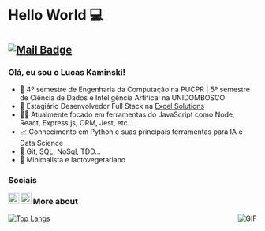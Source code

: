 # Hello World 💻

## [![Mail Badge](https://img.shields.io/badge/-lucas.kssilveira@gmail.com-c14438?style=flat-square&logo=Gmail&logoColor=white&link=mailto:haoruileee@gmail.com)](mailto:lucas.kssilveira@gmail.com)

### Olá, eu sou o Lucas Kaminski!

- 📒 4º semestre de Engenharia da Computação na PUCPR | 5º semestre de Ciência de Dados e Inteligência Artifical na UNIDOMBOSCO
- 💼 Estagiário Desenvolvedor Full Stack na [Excel Solutions](https://www.excelsolutions.com.br/)
- 👨‍💻 Atualmente focado em ferramentas do JavaScript como Node, React, Express.js, ORM, Jest, etc...
- 📈 Conhecimento em Python e suas principais ferramentas para IA e Data Science
- 🔧 Git, SQL, NoSql, TDD...
- 🌱 Minimalista e lactovegetariano

### Sociais

<a href="https://www.linkedin.com/in/lucas-kaminski/">
  <img align="left" alt="Lucas Kaminski Linkdein" width="22px" src="https://cdn.jsdelivr.net/npm/simple-icons@v3/icons/linkedin.svg" />
</a>
<a href="https://github.com/lucas-kaminski">
  <img align="left" alt="Lucas Kaminski Github" width="22px" src="https://cdn.jsdelivr.net/npm/simple-icons@v3/icons/github.svg" />
</a>

### More about

[![Top Langs](https://github-readme-stats.vercel.app/api/top-langs/?username=lucas-kaminski)](https://github.com/lucas-kaminski)
<img align="right" alt="GIF" src="https://raw.githubusercontent.com/haoruilee/haoruilee/master/pic/pusheencode.gif" />
